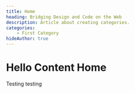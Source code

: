 ```yaml
---
title: Home
heading: Bridging Design and Code on the Web
description: Article about creating categories.
categories:
    - First Category
hideAuthor: true
---
```


# Hello Content Home

Testing testing